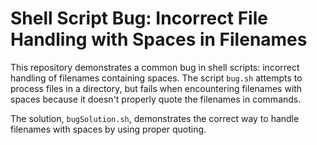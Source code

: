 # Shell Script Bug: Incorrect File Handling with Spaces in Filenames

This repository demonstrates a common bug in shell scripts: incorrect handling of filenames containing spaces. The script `bug.sh` attempts to process files in a directory, but fails when encountering filenames with spaces because it doesn't properly quote the filenames in commands.

The solution, `bugSolution.sh`, demonstrates the correct way to handle filenames with spaces by using proper quoting.